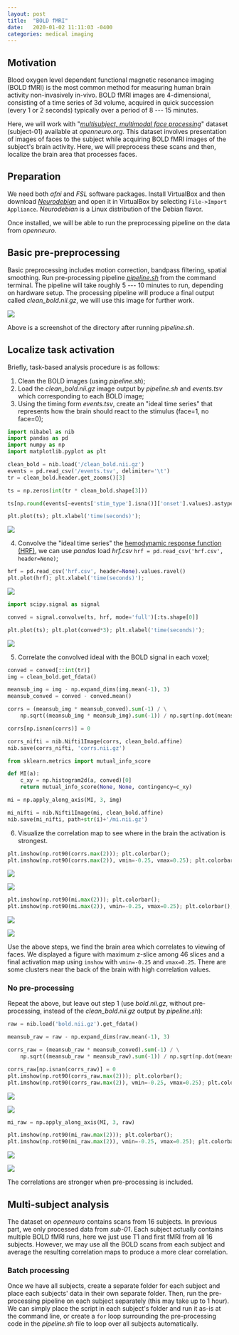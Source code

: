 ```yaml
---
layout: post
title:  "BOLD fMRI"
date:   2020-01-02 11:11:03 -0400
categories: medical imaging
---
```

## Motivation
Blood oxygen level dependent functional magnetic resonance imaging (BOLD fMRI) is the most common method for measuring human brain activity non-invasively in-vivo. BOLD fMRI images are 4-dimensional, consisting of a time series of 3d volume, acquired in quick succession (every 1 or 2 seconds) typically over a period of 8 --- 15 minutes.

Here, we will work with "[*multisubject, multimodal face processing*](https://openneuro.org/datasets/ds000117/versions/1.0.4)" dataset (subject-01) available at *openneuro.org*. This dataset involves presentation of images of faces to the subject while acquiring BOLD fMRI images of the subject's brain activity. Here, we will preprocess these scans and then, localize the brain area that processes faces.

## Preparation
We need both *afni* and *FSL* software packages. Install VirtualBox and then download [*Neurodebian*](https://neuro.debian.net/) and open it in VirtualBox by selecting `File->Import Appliance`. *Neurodebian* is a Linux distribution of the Debian flavor.

Once installed, we will be able to run the preprocessing pipeline on the data from *openneuro*.

## Basic pre-preprocessing
Basic preprocessing includes motion correction, bandpass filtering, spatial smoothing. Run pre-processing pipeline [*pipeline.sh*](https://github.com/zyz9066/Image-Analysis/blob/master/BOLD%20fMRI/pipeline.sh) from the command terminal. The pipeline will take roughly 5 --- 10 minutes to run, depending on hardware setup. The processing pipeline will produce a final output called *clean_bold.nii.gz*, we will use this image for further work.

![](https://zyz9066.github.io/images/516/3/ScreenShot.png)

Above is a screenshot of the directory after running *pipeline.sh*.

## Localize task activation
Briefly, task-based analysis procedure is as follows:
1. Clean the BOLD images (using *pipeline.sh*);
2. Load the *clean_bold.nii.gz* image output by *pipeline.sh* and *events.tsv* which corresponding to each BOLD image;
3. Using the timing form *events.tsv*, create an "ideal time series" that represents how the brain should react to the stimulus (face=1, no face=0);

```python
import nibabel as nib
import pandas as pd
import numpy as np
import matplotlib.pyplot as plt

clean_bold = nib.load('/clean_bold.nii.gz')
events = pd.read_csv('/events.tsv', delimiter='\t')
tr = clean_bold.header.get_zooms()[3]

ts = np.zeros(int(tr * clean_bold.shape[3]))

ts[np.round(events[~events['stim_type'].isna()]['onset'].values).astype('uint16')] = 1

plt.plot(ts); plt.xlabel('time(seconds)');
```

![](https://zyz9066.github.io/images/516/3/ts.png)

4. Convolve the "ideal time series" the [hemodynamic response function (HRF)](https://github.com/zyz9066/Image-Analysis/blob/master/BOLD%20fMRI/hrf.csv), we can use *pandas* load *hrf.csv* `hrf = pd.read_csv('hrf.csv', header=None)`;
```python
hrf = pd.read_csv('hrf.csv', header=None).values.ravel()
plt.plot(hrf); plt.xlabel('time(seconds)');
```

![](https://zyz9066.github.io/images/516/3/hrf.png)

```python
import scipy.signal as signal

conved = signal.convolve(ts, hrf, mode='full')[:ts.shape[0]]

plt.plot(ts); plt.plot(conved*3); plt.xlabel('time(seconds)');
```

![](https://zyz9066.github.io/images/516/3/cts.png)

5. Correlate the convolved ideal with the BOLD signal in each voxel;

```python
conved = conved[::int(tr)]
img = clean_bold.get_fdata()

meansub_img = img - np.expand_dims(img.mean(-1), 3)
meansub_conved = conved - conved.mean()

corrs = (meansub_img * meansub_conved).sum(-1) / \
    np.sqrt((meansub_img * meansub_img).sum(-1)) / np.sqrt(np.dot(meansub_conved, meansub_conved))

corrs[np.isnan(corrs)] = 0

corrs_nifti = nib.Nifti1Image(corrs, clean_bold.affine)
nib.save(corrs_nifti, 'corrs.nii.gz')
```

```python
from sklearn.metrics import mutual_info_score

def MI(a):
    c_xy = np.histogram2d(a, conved)[0]
    return mutual_info_score(None, None, contingency=c_xy)

mi = np.apply_along_axis(MI, 3, img)

mi_nifti = nib.Nifti1Image(mi, clean_bold.affine)
nib.save(mi_nifti, path+str(i)+'/mi.nii.gz')
```

6. Visualize the correlation map to see where in the brain the activation is strongest.

```python
plt.imshow(np.rot90(corrs.max(2))); plt.colorbar();
plt.imshow(np.rot90(corrs.max(2)), vmin=-0.25, vmax=0.25); plt.colorbar();
```

![](https://zyz9066.github.io/images/516/3/corr.png)

![](https://zyz9066.github.io/images/516/3/corrv.png)

```python
plt.imshow(np.rot90(mi.max(2))); plt.colorbar();
plt.imshow(np.rot90(mi.max(2)), vmin=-0.25, vmax=0.25); plt.colorbar();
```

![](https://zyz9066.github.io/images/516/3/mi.png)

![](https://zyz9066.github.io/images/516/3/miv.png)

Use the above steps, we find the brain area which correlates to viewing of faces. We displayed a figure with maximum z-slice among 46 slices and a final activation map using `imshow` with `vmin=-0.25` and `vmax=0.25`. There are some clusters near the back of the brain with high correlation values.

### No pre-processing
Repeat the above, but leave out step 1 (use *bold.nii.gz*, without pre-processing, instead of the *clean_bold.nii.gz* output by *pipeline.sh*):

```python
raw = nib.load('bold.nii.gz').get_fdata()

meansub_raw = raw - np.expand_dims(raw.mean(-1), 3)

corrs_raw = (meansub_raw * meansub_conved).sum(-1) / \
    np.sqrt((meansub_raw * meansub_raw).sum(-1)) / np.sqrt(np.dot(meansub_conved, meansub_conved))

corrs_raw[np.isnan(corrs_raw)] = 0
plt.imshow(np.rot90(corrs_raw.max(2))); plt.colorbar();
plt.imshow(np.rot90(corrs_raw.max(2)), vmin=-0.25, vmax=0.25); plt.colorbar();
```

![](https://zyz9066.github.io/images/516/3/corrn.png)

![](https://zyz9066.github.io/images/516/3/corrnv.png)

```python
mi_raw = np.apply_along_axis(MI, 3, raw)

plt.imshow(np.rot90(mi_raw.max(2))); plt.colorbar();
plt.imshow(np.rot90(mi_raw.max(2)), vmin=-0.25, vmax=0.25); plt.colorbar();
```

![](https://zyz9066.github.io/images/516/3/min.png)

![](https://zyz9066.github.io/images/516/3/minv.png)

The correlations are stronger when pre-processing is included.

## Multi-subject analysis
The dataset on *openneuro* contains scans from 16 subjects. In previous part, we only processed data from *sub-01*. Each subject actually contains multiple BOLD fMRI runs, here we just use T1 and first fMRI from all 16 subjects. However, we may use all the BOLD scans from each subject and average the resulting correlation maps to produce a more clear correlation.

### Batch processing
Once we have all subjects, create a separate folder for each subject and place each subjects' data in their own separate folder. Then, run the pre-processing pipeline on each subject separately (this may take up to 1 hour). We can simply place the script in each subject's folder and run it as-is at the command line, or create a `for` loop surrounding the pre-processing code in the *pipeline.sh* file to loop over all subjects automatically.
